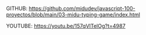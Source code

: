 GITHUB: https://github.com/midudev/javascript-100-proyectos/blob/main/03-midu-typing-game/index.html

YOUTUBE: https://youtu.be/157qVlTelOg?t=4987